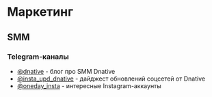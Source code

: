 # Маркетинг

## SMM

### Telegram-каналы

- [@dnative](https://t.me/dnative) - блог про SMM Dnative
- [@insta_upd_dnative](https://t.me/insta_upd_dnative) - дайджест обновлений соцсетей от Dnative
- [@oneday_insta](https://t.me/oneday_insta) - интересные Instagram-аккаунты
